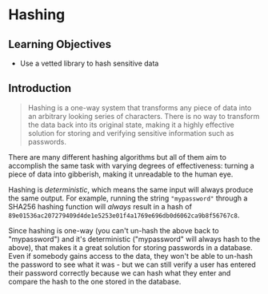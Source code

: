 # Hashing

## Learning Objectives

- Use a vetted library to hash sensitive data

## Introduction

> Hashing is a one-way system that transforms any piece of data into an arbitrary looking series of characters. There is no way to transform the data back into its original state, making it a highly effective solution for storing and verifying sensitive information such as passwords.

There are many different hashing algorithms but all of them aim to accomplish the same task with varying degrees of effectiveness: turning a piece of data into gibberish, making it unreadable to the human eye.

Hashing is *deterministic*, which means the same input will always produce the same output. For example, running the string `"mypassword"` through a SHA256 hashing function will *always* result in a hash of `89e01536ac207279409d4de1e5253e01f4a1769e696db0d6062ca9b8f56767c8`.

Since hashing is one-way (you can't un-hash the above back to "mypassword") and it's deterministic ("mypassword" will always hash to the above), that makes it a great solution for storing passwords in a database. Even if somebody gains access to the data, they won't be able to un-hash the password to see what it was - but we can still verify a user has entered their password correctly because we can hash what they enter and compare the hash to the one stored in the database.


